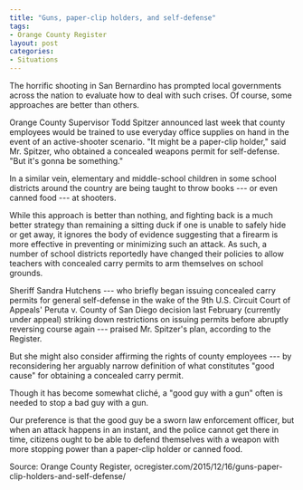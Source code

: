 ```yaml
---
title: "Guns, paper-clip holders, and self-defense"
tags:
- Orange County Register
layout: post
categories:
- Situations
---
```


The horrific shooting in San Bernardino has prompted local governments across the nation to evaluate how to deal with such crises. Of course, some approaches are better than others.

Orange County Supervisor Todd Spitzer announced last week that county employees would be trained to use everyday office supplies on hand in the event of an active-shooter scenario. "It might be a paper-clip holder," said Mr. Spitzer, who obtained a concealed weapons permit for self-defense. "But it's gonna be something."

In a similar vein, elementary and middle-school children in some school districts around the country are being taught to throw books --- or even canned food --- at shooters.

While this approach is better than nothing, and fighting back is a much better strategy than remaining a sitting duck if one is unable to safely hide or get away, it ignores the body of evidence suggesting that a firearm is more effective in preventing or minimizing such an attack. As such, a number of school districts reportedly have changed their policies to allow teachers with concealed carry permits to arm themselves on school grounds.

Sheriff Sandra Hutchens --- who briefly began issuing concealed carry permits for general self-defense in the wake of the 9th U.S. Circuit Court of Appeals' Peruta v. County of San Diego decision last February (currently under appeal) striking down restrictions on issuing permits before abruptly reversing course again --- praised Mr. Spitzer's plan, according to the Register.

But she might also consider affirming the rights of county employees --- by reconsidering her arguably narrow definition of what constitutes "good cause" for obtaining a concealed carry permit.

Though it has become somewhat cliché, a "good guy with a gun" often is needed to stop a bad guy with a gun.

Our preference is that the good guy be a sworn law enforcement officer, but when an attack happens in an instant, and the police cannot get there in time, citizens ought to be able to defend themselves with a weapon with more stopping power than a paper-clip holder or canned food.

Source: Orange County Register, ocregister.com/2015/12/16/guns-paper-clip-holders-and-self-defense/
